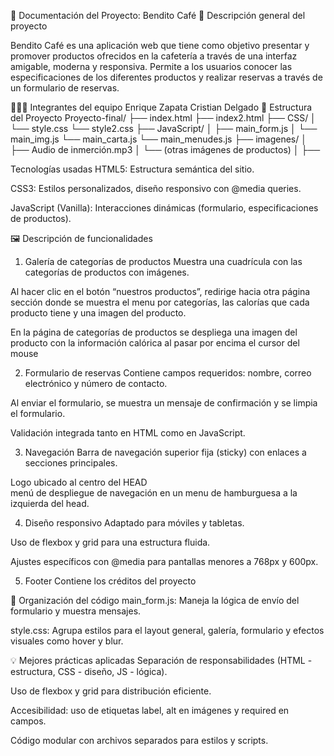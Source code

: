 🧾 Documentación del Proyecto: Bendito Café
🧶 Descripción general del proyecto

Bendito Café es una aplicación web que tiene como objetivo presentar y promover productos ofrecidos en la cafetería a través de una interfaz amigable, moderna y responsiva. Permite a los usuarios conocer las especificaciones de los diferentes productos y realizar reservas a través de un formulario de reservas.

🧑‍🤝‍🧑 Integrantes del equipo
Enrique Zapata
Cristian Delgado
📌 Estructura del Proyecto
Proyecto-final/
├── index.html
├── index2.html
├── CSS/
│   └── style.css
    └── style2.css
├── JavaScript/
│   ├── main_form.js
│   └── main_img.js
    └── main_carta.js
    └── main_menudes.js
├── imagenes/
│   ├── Audio de inmerción.mp3
│   └── (otras imágenes de productos)
│   ├── 

 Tecnologías usadas
HTML5: Estructura semántica del sitio.

CSS3: Estilos personalizados, diseño responsivo con @media queries.

JavaScript (Vanilla): Interacciones dinámicas (formulario, especificaciones de productos).



🖼️ Descripción de funcionalidades
1. Galería de categorías de productos
Muestra una cuadrícula con las categorías de productos con imágenes.

Al hacer clic en el botón “nuestros productos”, redirige hacia otra página sección donde se muestra el menu por categorías, las calorías que cada producto tiene y una imagen del producto.

En la página de categorías de productos se despliega una imagen del producto con la información calórica al pasar por encima el cursor del mouse

2. Formulario de reservas
Contiene campos requeridos: nombre, correo electrónico y número de contacto.

Al enviar el formulario, se muestra un mensaje de confirmación y se limpia el formulario.

Validación integrada tanto en HTML como en JavaScript.

3. Navegación
Barra de navegación superior fija (sticky) con enlaces a secciones principales.

Logo ubicado al centro del HEAD  
menú de despliegue de navegación en un menu de hamburguesa a la izquierda del head.

4. Diseño responsivo
Adaptado para móviles y tabletas.

Uso de flexbox y grid para una estructura fluida.

Ajustes específicos con @media para pantallas menores a 768px y 600px.

5. Footer
Contiene los créditos del proyecto

🧩 Organización del código
main_form.js: Maneja la lógica de envío del formulario y muestra mensajes.

style.css: Agrupa estilos para el layout general, galería, formulario y efectos visuales como hover y blur.

💡 Mejores prácticas aplicadas
Separación de responsabilidades (HTML - estructura, CSS - diseño, JS - lógica).

Uso de flexbox y grid para distribución eficiente.

Accesibilidad: uso de etiquetas label, alt en imágenes y required en campos.

Código modular con archivos separados para estilos y scripts.